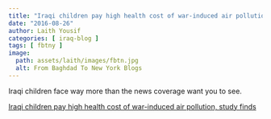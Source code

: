 ```yaml
---
title: "Iraqi children pay high health cost of war-induced air pollution, study finds"
date: "2016-08-26"
author: Laith Yousif
categories: [ iraq-blog ]
tags: [ fbtny ]
image:
  path: assets/laith/images/fbtn.jpg
  alt: From Baghdad To New York Blogs
---
```


Iraqi children face way more than the news coverage want you to see.

  
[Iraqi children pay high health cost of war-induced air pollution, study finds](https://www.theguardian.com/global-development/2016/aug/22/iraq-children-health-cost-war-induced-air-pollution-study-toxic-waste-birth-defects)

